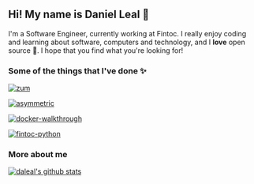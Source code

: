 ## Hi! My name is Daniel Leal 🐳

I'm a Software Engineer, currently working at Fintoc. I really enjoy coding and learning about software, computers and technology, and I **love** open source 💖. I hope that you find what you're looking for!

### Some of the things that I've done ✨

[![zum](https://github-readme-stats.vercel.app/api/pin/?username=daleal&repo=zum&show_owner=true&theme=radical)](https://github.com/daleal/zum)

[![asymmetric](https://github-readme-stats.vercel.app/api/pin/?username=daleal&repo=asymmetric&show_owner=true&theme=radical)](https://github.com/daleal/asymmetric)

[![docker-walkthrough](https://github-readme-stats.vercel.app/api/pin/?username=daleal&repo=docker-walkthrough&show_owner=true&theme=radical)](https://github.com/daleal/docker-walkthrough)

[![fintoc-python](https://github-readme-stats.vercel.app/api/pin/?username=fintoc-com&repo=fintoc-python&show_owner=true&theme=radical)](https://github.com/fintoc-com/fintoc-python)

### More about me

[![daleal's github stats](https://github-readme-stats.vercel.app/api?username=daleal&count_private=true&show_icons=true&include_all_commits=true&theme=radical)](https://github.com/daleal)
